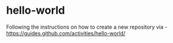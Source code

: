 # hello-world
Following the instructions on how to create a new repository via - https://guides.github.com/activities/hello-world/
